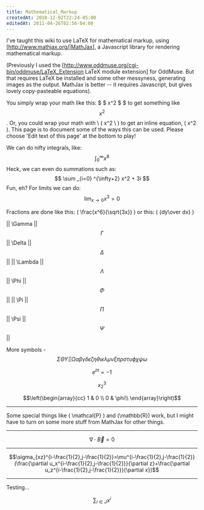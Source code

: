 ```yaml
---
title: Mathematical_Markup
createdAt: 2010-12-02T22:24-05:00
editedAt: 2011-04-26T02:56-04:00
---
```


I've taught this wiki to use LaTeX for mathematical markup, using [http://www.mathjax.org/|MathJax], a Javascript library for rendering mathematical markup.

(Previously I used the [http://www.oddmuse.org/cgi-bin/oddmuse/LaTeX_Extension LaTeX module extension] for OddMuse. But that requires LaTeX be installed and some other messyness, generating images as the output. MathJax is better -- it requires Javascript, but gives lovely copy-pasteable equations).

You simply wrap your math like this: $ $ x^2 $ $ to get something like $$x^2$$. Or, you could wrap your math with \ ( x^2 \ ) to get an inline equation, \( x^2 \). This page is to document some of the ways this can be used. Please choose 'Edit text of this page' at the bottom to play!

We can do nifty integrals, like: $$ \int^{\infty}_{0}{x^8} $$ Heck, we can even do summations such as: $$ \sum _{i=0} ^{\infty+2} x^2 + 3i $$ Fun, eh?  For limits we can do: $$ \lim_{x \rightarrow 0} x^3=0 $$

Fractions are done like this: \( \frac{x^6}{\sqrt{3x}} \) or this: \( {dy\over dx} \)

|| \Gamma  || $$\Gamma$$  || \Delta  || $$\Delta$$  ||
|| \Lambda || $$\Lambda$$ || \Phi    || $$\Phi$$    ||
|| \Pi     || $$\Pi$$     || \Psi    || $$\Psi$$    ||

More symbols - $$ \Sigma \Theta \Upsilon \Xi \Omega \alpha \beta \gamma \delta \epsilon \zeta \eta \theta \iota \kappa \lambda \mu \nu \xi \pi \rho \sigma \tau \upsilon \phi \chi \psi \omega $$

$$e^{i\pi}=-1$$

$$x_2^3$$

$$\left(\begin{array}{cc} 1 & 0 \\ 0 & \phi\\ \end{array}\right)$$

----

Some special things like \( \mathcal{P} \) and \(\mathbb{R}\) work, but I might have to turn on some more stuff from MathJax for other things.

----

$$\nabla\cdot\vec{B}=0$$

----

$$\sigma_{xz}^{i-\frac{1}{2},j-\frac{1}{2}}=\mu^{i-\frac{1}{2},j-\frac{1}{2}}(\frac{\partial u_x^{i-\frac{1}{2},j-\frac{1}{2}}}{\partial z}+\frac{\partial u_z^{i-\frac{1}{2},j-\frac{1}{2}}}{\partial x})$$

----

Testing...

$$\sum_{i \in J}x^i$$


